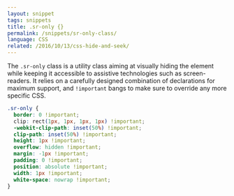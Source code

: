 ```yaml
---
layout: snippet
tags: snippets
title: .sr-only {}
permalink: /snippets/sr-only-class/
language: CSS
related: /2016/10/13/css-hide-and-seek/
---
```


The `.sr-only` class is a utility class aiming at visually hiding the element while keeping it accessible to assistive technologies such as screen-readers. It relies on a carefully designed combination of declarations for maximum support, and `!important` bangs to make sure to override any more specific CSS.

```css
.sr-only {
  border: 0 !important;
  clip: rect(1px, 1px, 1px, 1px) !important;
  -webkit-clip-path: inset(50%) !important;
  clip-path: inset(50%) !important;
  height: 1px !important;
  overflow: hidden !important;
  margin: -1px !important;
  padding: 0 !important;
  position: absolute !important;
  width: 1px !important;
  white-space: nowrap !important;
}
```
